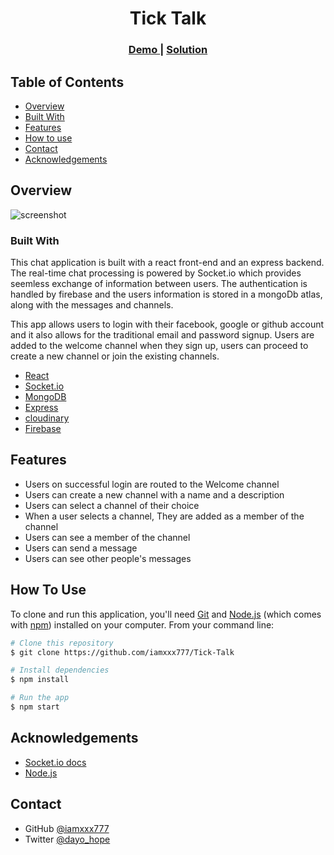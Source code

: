 <h1 align="center">Tick Talk</h1>


<div align="center">
  <h3>
    <a href="https://{your-demo-link.your-domain}">
      Demo
    </a>
    <span> | </span>
    <a href="https://github.com/iamxxx777/tick-talk">
      Solution
    </a>
  </h3>
</div>

<!-- TABLE OF CONTENTS -->

## Table of Contents

- [Overview](#overview)
- [Built With](#built-with)
- [Features](#features)
- [How to use](#how-to-use)
- [Contact](#contact)
- [Acknowledgements](#acknowledgements)

<!-- OVERVIEW -->

## Overview

![screenshot](https://res.cloudinary.com/iamxxx777/image/upload/v1638619390/Chatter_Box_yq3ek6.png)


### Built With

This chat application is built with a react front-end and an express backend. The real-time chat processing is powered by Socket.io which provides seemless exchange of information between users. The authentication is handled by firebase and the users information is stored in a mongoDb atlas, along with the messages and channels.

This app allows users to login with their facebook, google or github account and it also allows for the traditional email and password signup. Users are added to the welcome channel when they sign up, users can proceed to create a new channel or join the existing channels.

<!-- This section should list any major frameworks that you built your project using. Here are a few examples.-->

- [React](https://reactjs.org/)
- [Socket.io](https://socket.io/)
- [MongoDB](https://mongodb.com/)
- [Express](https://expressjs.com/)
- [cloudinary](https://cloudinary.com/)
- [Firebase](https://firebase.google.com/)

## Features

- Users on successful login are routed to the Welcome channel
- Users can create a new channel with a name and a description
- Users can select a channel of their choice
- When a user selects a channel, They are added as a member of the channel
- Users can see a member of the channel
- Users can send a message
- Users can see other people's messages

## How To Use

<!-- Example: -->

To clone and run this application, you'll need [Git](https://git-scm.com) and [Node.js](https://nodejs.org/en/download/) (which comes with [npm](http://npmjs.com)) installed on your computer. From your command line:

```bash
# Clone this repository
$ git clone https://github.com/iamxxx777/Tick-Talk

# Install dependencies
$ npm install

# Run the app
$ npm start
```

## Acknowledgements

- [Socket.io docs](https://socket.io/docs/v4/client-initialization/)
- [Node.js](https://nodejs.org/)

## Contact

- GitHub [@iamxxx777](https://github.com/iamxxx777)
- Twitter [@dayo_hope](https://twitter.com/dayo_hope)
